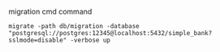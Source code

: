 migration cmd command

```
migrate -path db/migration -database "postgresql://postgres:12345@localhost:5432/simple_bank?sslmode=disable" -verbose up
```
